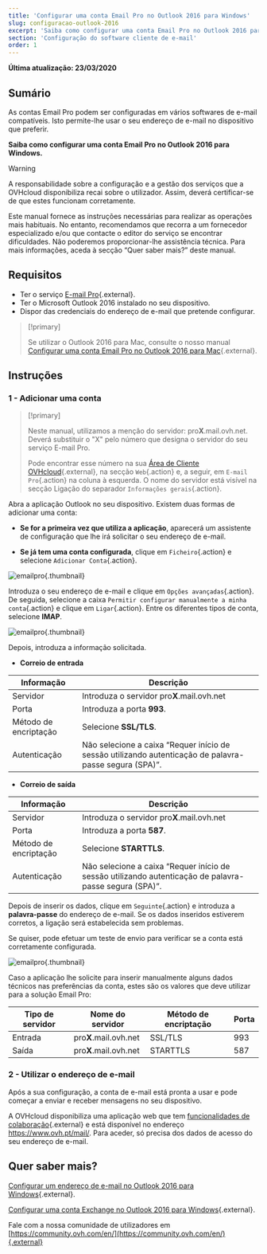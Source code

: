 ```yaml
---
title: 'Configurar uma conta Email Pro no Outlook 2016 para Windows'
slug: configuracao-outlook-2016
excerpt: 'Saiba como configurar uma conta Email Pro no Outlook 2016 para Windows'
section: 'Configuração do software cliente de e-mail'
order: 1
---
```


**Última atualização: 23/03/2020**

## Sumário

As contas Email Pro podem ser configuradas em vários softwares de e-mail compatíveis. Isto permite-lhe usar o seu endereço de e-mail no dispositivo que preferir.

**Saiba como configurar uma conta Email Pro no Outlook 2016 para Windows.**

> [!warning]
>
> A responsabilidade sobre a configuração e a gestão dos serviços que a OVHcloud disponibiliza recai sobre o utilizador. Assim, deverá certificar-se de que estes funcionam corretamente.
> 
> Este manual fornece as instruções necessárias para realizar as operações mais habituais. No entanto, recomendamos que recorra a um fornecedor especializado e/ou que contacte o editor do serviço se encontrar dificuldades. Não poderemos proporcionar-lhe assistência técnica. Para mais informações, aceda à secção “Quer saber mais?” deste manual.

## Requisitos

- Ter o serviço [E-mail Pro](https://www.ovh.pt/emails/email-pro/){.external}.
- Ter o Microsoft Outlook 2016 instalado no seu dispositivo.
- Dispor das credenciais do endereço de e-mail que pretende configurar.

> [!primary]
>
> Se utilizar o Outlook 2016 para Mac, consulte o nosso manual [Configurar uma conta Email Pro no Outlook 2016 para Mac](../configuracao-outlook-2016-mac/){.external}.
>

## Instruções

### 1 - Adicionar uma conta

> [!primary]
>
> Neste manual, utilizamos a menção do servidor: pro**X**.mail.ovh.net. Deverá substituir o "X" pelo número que designa o servidor do seu serviço E-mail Pro.
>
> Pode encontrar esse número na sua [Área de Cliente OVHcloud](https://www.ovh.com/auth/?action=gotomanager){.external}, na secção `Web`{.action} e, a seguir, em `E-mail Pro`{.action} na coluna à esquerda. O nome do servidor está visível na secção Ligação do separador `Informações gerais`{.action}.
> 

Abra a aplicação Outlook no seu dispositivo. Existem duas formas de adicionar uma conta:

- **Se for a primeira vez que utiliza a aplicação**, aparecerá um assistente de configuração que lhe irá solicitar o seu endereço de e-mail.

- **Se já tem uma conta configurada**, clique em `Ficheiro`{.action} e selecione `Adicionar Conta`{.action}.

![emailpro](images/configuration-outlook-2016-windows-step1.png){.thumbnail}

Introduza o seu endereço de e-mail e clique em `Opções avançadas`{.action}. De seguida, selecione a caixa `Permitir configurar manualmente a minha conta`{.action} e clique em `Ligar`{.action}. Entre os diferentes tipos de conta, selecione **IMAP**.

![emailpro](images/configuration-outlook-2016-windows-step2.png){.thumbnail}

Depois, introduza a informação solicitada.

- **Correio de entrada**

|Informação|Descrição|
|---|---|
|Servidor|Introduza o servidor pro**X**.mail.ovh.net|
|Porta|Introduza a porta **993**.|
|Método de encriptação|Selecione **SSL/TLS**.|
|Autenticação|Não selecione a caixa “Requer início de sessão utilizando autenticação de palavra-passe segura (SPA)”.|

- **Correio de saída**

|Informação|Descrição|
|---|---|
|Servidor|Introduza o servidor pro**X**.mail.ovh.net|
|Porta|Introduza a porta **587**.|
|Método de encriptação|Selecione **STARTTLS**.|
|Autenticação|Não selecione a caixa “Requer início de sessão utilizando autenticação de palavra-passe segura (SPA)”.|

Depois de inserir os dados, clique em `Seguinte`{.action} e introduza a **palavra-passe** do endereço de e-mail. Se os dados inseridos estiverem corretos, a ligação será estabelecida sem problemas.

Se quiser, pode efetuar um teste de envio para verificar se a conta está corretamente configurada.

![emailpro](images/configuration-outlook-2016-windows-step3.png){.thumbnail}

Caso a aplicação lhe solicite para inserir manualmente alguns dados técnicos nas preferências da conta, estes são os valores que deve utilizar para a solução Email Pro:

|Tipo de servidor|Nome do servidor|Método de encriptação|Porta|
|---|---|---|---|
|Entrada|pro**X**.mail.ovh.net|SSL/TLS|993|
|Saída|pro**X**.mail.ovh.net|STARTTLS|587|

### 2 - Utilizar o endereço de e-mail

Após a sua configuração, a conta de e-mail está pronta a usar e pode começar a enviar e receber mensagens no seu dispositivo.

A OVHcloud disponibiliza uma aplicação web que tem [funcionalidades de colaboração](https://www.ovh.com/pt/emails/){.external} e está disponível no endereço <https://www.ovh.pt/mail/>. Para aceder, só precisa dos dados de acesso do seu endereço de e-mail.

## Quer saber mais?

[Configurar um endereço de e-mail no Outlook 2016 para Windows](../../emails/configuracao-outlook-2016/){.external}.

[Configurar uma conta Exchange no Outlook 2016 para Windows](../../microsoft-collaborative-solutions/configuracao-outlook-2016/){.external}.

Fale com a nossa comunidade de utilizadores em [https://community.ovh.com/en/](https://community.ovh.com/en/){.external}
